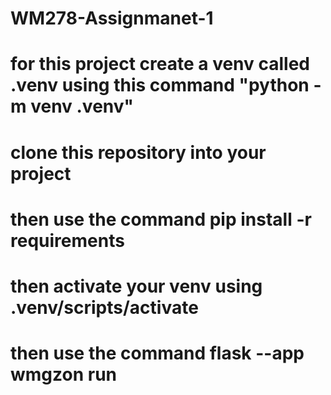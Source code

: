 ﻿# WM278-Assignmanet-1
# for this project create a venv called .venv using this command "python -m venv .venv"
# clone this repository into your project
# then use the command pip install -r requirements
# then activate your venv using .venv/scripts/activate
# then use the command flask --app wmgzon run
